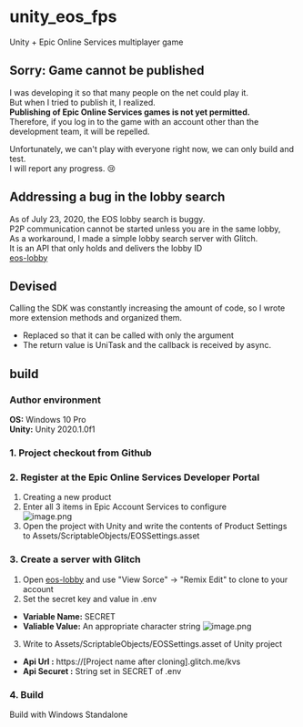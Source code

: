 # unity_eos_fps
Unity + Epic Online Services multiplayer game  

## Sorry: Game cannot be published  
I was developing it so that many people on the net could play it.  
But when I tried to publish it, I realized.  
**Publishing of Epic Online Services games is not yet permitted.**  
Therefore, if you log in to the game with an account other than the development team, it will be repelled.  
  
Unfortunately, we can't play with everyone right now, we can only build and test.  
I will report any progress. 😢  

## Addressing a bug in the lobby search  
As of July 23, 2020, the EOS lobby search is buggy.  
P2P communication cannot be started unless you are in the same lobby,  
As a workaround, I made a simple lobby search server with Glitch.  
It is an API that only holds and delivers the lobby ID  
[eos-lobby](https://glitch.com/~eos-lobby)  
  
## Devised  
Calling the SDK was constantly increasing the amount of code, so I wrote more extension methods and organized them.  

* Replaced so that it can be called with only the argument
* The return value is UniTask and the callback is received by async.

## build  
### Author environment  
**OS:** Windows 10 Pro  
**Unity:** Unity 2020.1.0f1  

### 1. Project checkout from Github

### 2. Register at the Epic Online Services Developer Portal
1. Creating a new product  
2. Enter all 3 items in Epic Account Services to configure  
![image.png](https://qiita-image-store.s3.ap-northeast-1.amazonaws.com/0/671642/07e2d16a-b588-0f5d-676c-a3e619e2d957.png)
3. Open the project with Unity and write the contents of Product Settings to Assets/ScriptableObjects/EOSSettings.asset

### 3. Create a server with Glitch
1. Open [eos-lobby](https://glitch.com/~eos-lobby) and use "View Sorce" -> "Remix Edit" to clone to your account  
2. Set the secret key and value in .env  
  * **Variable Name:** SECRET  
  * **Valiable Value:** An appropriate character string
![image.png](https://qiita-image-store.s3.ap-northeast-1.amazonaws.com/0/671642/809d0a83-2bfb-f3ec-9200-1b2817e1f122.png)  
3. Write to Assets/ScriptableObjects/EOSSettings.asset of Unity project  
  * **Api Url :** https://[Project name after cloning].glitch.me/kvs  
  * **Api Securet :** String set in SECRET of .env

### 4. Build
Build with Windows Standalone  
